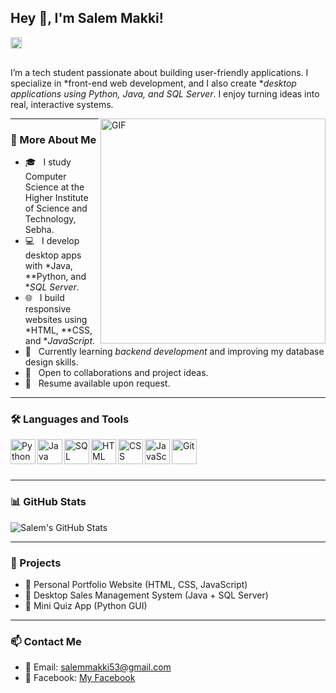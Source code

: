 ## Hey 👋, I'm Salem Makki!

<a href='https://www.facebook.com/share/1YudDmh8qi/'><img align='left' alt="facebook" src="https://raw.githubusercontent.com/rahul-jha98/rahul-jha98/main/assets/facebook.svg" height='18px'/></a>

<br/><br/>

I’m a tech student passionate about building user-friendly applications. I specialize in *front-end web development, and I also create **desktop applications using Python, Java, and SQL Server*. I enjoy turning ideas into real, interactive systems.

<img align="right" alt="GIF" src="https://raw.githubusercontent.com/rahul-jha98/rahul-jha98/main/techstack.gif" width="360px"/>

---

### 🧐 More About Me

- 🎓 &nbsp; I study Computer Science at the Higher Institute of Science and Technology, Sebha.
- 💻 &nbsp; I develop desktop apps with *Java, **Python, and **SQL Server*.
- 🌐 &nbsp; I build responsive websites using *HTML, **CSS, and **JavaScript*.
- 📘 &nbsp; Currently learning *backend development* and improving my database design skills.
- 🔧 &nbsp; Open to collaborations and project ideas.
- 📄 &nbsp; Resume available upon request.

---

### 🛠 Languages and Tools

<a href="https://www.python.org" target="_blank"><img align="left" alt="Python" height="40px" src="https://raw.githubusercontent.com/rahul-jha98/github_readme_icons/main/language_and_tools/square/python/python.svg"></a>
<a href="https://www.java.com" target="_blank"><img align="left" alt="Java" height="40px" src="https://raw.githubusercontent.com/rahul-jha98/github_readme_icons/main/language_and_tools/square/java/java.svg"></a>
<a href="https://www.microsoft.com/en-us/sql-server" target="_blank"><img align="left" alt="SQL Server" height="40px" src="https://raw.githubusercontent.com/rahul-jha98/github_readme_icons/main/language_and_tools/square/sql/sql.svg"></a>
<a href="https://developer.mozilla.org/en-US/docs/Web/HTML" target="_blank"><img align="left" alt="HTML" height="40px" src="https://raw.githubusercontent.com/rahul-jha98/github_readme_icons/main/language_and_tools/square/html/html.svg"></a>
<a href="https://developer.mozilla.org/en-US/docs/Web/CSS" target="_blank"><img align="left" alt="CSS" height="40px" src="https://raw.githubusercontent.com/rahul-jha98/github_readme_icons/main/language_and_tools/square/css/css.svg"></a>
<a href="https://developer.mozilla.org/en-US/docs/Web/JavaScript" target="_blank"><img align="left" alt="JavaScript" height="40px" src="https://raw.githubusercontent.com/rahul-jha98/github_readme_icons/main/language_and_tools/square/javascript/javascript.svg"></a>
<a href="https://git-scm.com/" target="_blank"><img align="left" alt="Git" height="40px" src="https://raw.githubusercontent.com/rahul-jha98/github_readme_icons/main/language_and_tools/square/git-scm/git-scm.svg"></a>

<br/><br/><br/>

---

### 📊 GitHub Stats

![Salem's GitHub Stats](https://github-readme-stats.vercel.app/api?username=your-github-username&show_icons=true&theme=default)

---

### 🔨 Projects

- 🧾 Personal Portfolio Website (HTML, CSS, JavaScript)
- 💼 Desktop Sales Management System (Java + SQL Server)
- 🧠 Mini Quiz App (Python GUI)

---

### 📫 Contact Me

- 📧 Email: [salemmakki53@gmail.com](mailto:salemmakki53@gmail.com)
- 🔗 Facebook: [My Facebook](https://www.facebook.com/share/1YudDmh8qi/)
